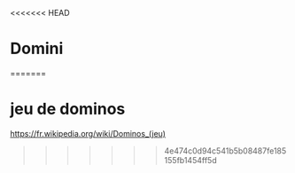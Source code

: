 <<<<<<< HEAD
# Domini
=======
# jeu de dominos
https://fr.wikipedia.org/wiki/Dominos_(jeu)
>>>>>>> 4e474c0d94c541b5b08487fe185155fb1454ff5d
